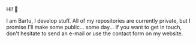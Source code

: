 Hi! 👋

I am Bartu, I develop stuff. All of my repositories are currently private, but I promise I'll make some public... some day...
If you want to get in touch, don't hesitate to send an e-mail or use the contact form on my website.
